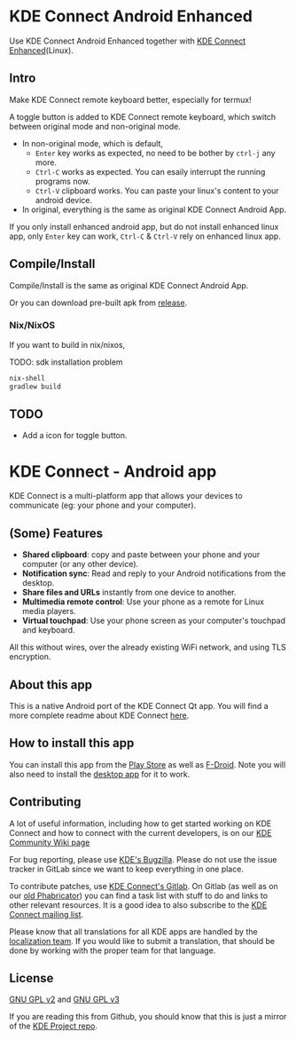 # KDE Connect Android Enhanced

Use KDE Connect Android Enhanced together with [KDE Connect Enhanced](https://github.com/xieby1/kdeconnect-kde-enhanced)(Linux).

## Intro

Make KDE Connect remote keyboard better, especially for termux!


A toggle button is added to KDE Connect remote keyboard,
which switch between original mode and non-original mode.

* In non-original mode, which is default,
  * `Enter` key works as expected, no need to be bother by `ctrl-j` any more.
  * `Ctrl-C` works as expected. You can esaily interrupt the running programs now.
  * `Ctrl-V` clipboard works. You can paste your linux's content to your android device.
* In original, everything is the same as original KDE Connect Android App.

If you only install enhanced android app, but do not install enhanced linux app,
only `Enter` key can work, `Ctrl-C` & `Ctrl-V` rely on enhanced linux app.

## Compile/Install

Compile/Install is the same as original KDE Connect Android App.

Or you can download pre-built apk from [release](https://github.com/xieby1/kdeconnect-android-enhanced/releases).

### Nix/NixOS

If you want to build in nix/nixos,

TODO: sdk installation problem

```bash
nix-shell
gradlew build
```

## TODO

* Add a icon for toggle button.

# KDE Connect - Android app

KDE Connect is a multi-platform app that allows your devices to communicate (eg: your phone and your computer).

## (Some) Features
- **Shared clipboard**: copy and paste between your phone and your computer (or any other device).
- **Notification sync**: Read and reply to your Android notifications from the desktop.
- **Share files and URLs** instantly from one device to another.
- **Multimedia remote control**: Use your phone as a remote for Linux media players.
- **Virtual touchpad**: Use your phone screen as your computer's touchpad and keyboard.

All this without wires, over the already existing WiFi network, and using TLS encryption.

## About this app

This is a native Android port of the KDE Connect Qt app. You will find a more complete readme about KDE Connect [here](https://invent.kde.org/network/kdeconnect-kde/).

## How to install this app

You can install this app from the [Play Store](https://play.google.com/store/apps/details?id=org.kde.kdeconnect_tp) as well as [F-Droid](https://f-droid.org/repository/browse/?fdid=org.kde.kdeconnect_tp). Note you will also need to install the [desktop app](https://invent.kde.org/network/kdeconnect-kde) for it to work.

## Contributing

A lot of useful information, including how to get started working on KDE Connect and how to connect with the current developers, is on our [KDE Community Wiki page](https://community.kde.org/KDEConnect)

For bug reporting, please use [KDE's Bugzilla](https://bugs.kde.org). Please do not use the issue tracker in GitLab since we want to keep everything in one place.

To contribute patches, use [KDE Connect's Gitlab](https://invent.kde.org/kde/kdeconnect-android/).
On Gitlab (as well as on our [old Phabricator](https://phabricator.kde.org/tag/kde_connect/)) you can find a task list with stuff to do and links to other relevant resources.
It is a good idea to also subscribe to the [KDE Connect mailing list](https://mail.kde.org/mailman/listinfo/kdeconnect).

Please know that all translations for all KDE apps are handled by the [localization team](https://l10n.kde.org/). If you would like to submit a translation, that should be done by working with the proper team for that language.

## License
[GNU GPL v2](https://www.gnu.org/licenses/gpl-2.0.html) and [GNU GPL v3](https://www.gnu.org/licenses/gpl-3.0.html)

If you are reading this from Github, you should know that this is just a mirror of the [KDE Project repo](https://invent.kde.org/network/kdeconnect-android/).
